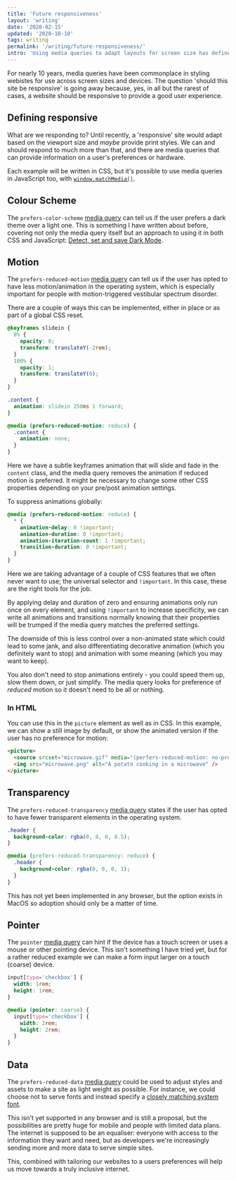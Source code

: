 ```yaml
---
title: 'Future responsiveness'
layout: 'writing'
date: '2020-02-15'
updated: '2020-10-10'
tags: writing
permalink: '/writing/future-responsiveness/'
intro: 'Using media queries to adapt layouts for screen size has defined responsive design for a long time, but now we can respond to more.'
---
```


For nearly 10 years, media queries have been commonplace in styling webistes for use across screen sizes and devices. The question 'should this site be responsive' is going away because, yes, in all but the rarest of cases, a website should be responsive to provide a good user experience.

## Defining responsive

What are we responding to? Until recently, a 'responsive' site would adapt based on the viewport size and _maybe_ provide print styles. We can and should respond to much more than that, and there are media queries that can provide information on a user's preferences or hardware.

Each example will be written in CSS, but it's possible to use media queries in JavaScript too, with [`window.matchMedia()`](https://developer.mozilla.org/en-US/docs/Web/API/Window/matchMedia).

## Colour Scheme

The `prefers-color-scheme` [media query](https://developer.mozilla.org/en-US/docs/Web/CSS/@media/prefers-color-scheme) can tell us if the user prefers a dark theme over a light one. This is something I have written about before, covering not only the media query itself but an approach to using it in both CSS and JavaScript: [Detect, set and save Dark Mode](/writing/detect-set-and-save-dark-mode).

## Motion

The `prefers-reduced-motion` [media query](https://developer.mozilla.org/en-US/docs/Web/CSS/@media/prefers-reduced-motion) can tell us if the user has opted to have less motion/animation in the operating system, which is especially important for people with motion-triggered vestibular spectrum disorder.

There are a couple of ways this can be implemented, either in place or as part of a global CSS reset.

```css
@keyframes slidein {
  0% {
    opacity: 0;
    transform: translateY(-2rem);
  }
  100% {
    opacity: 1;
    transform: translateY(0);
  }
}

.content {
  animation: slidein 250ms 1 forward;
}

@media (prefers-reduced-motion: reduce) {
  .content {
    animation: none;
  }
}
```

Here we have a subtle keyframes animation that will slide and fade in the `content` class, and the media query removes the animation if reduced motion is preferred. It might be necessary to change some other CSS properties depending on your pre/post animation settings.

To suppress animations globally:

```css
@media (prefers-reduced-motion: reduce) {
  * {
    animation-delay: 0 !important;
    animation-duration: 0 !important;
    animation-iteration-count: 1 !important;
    transition-duration: 0 !important;
  }
}
```

Here we are taking advantage of a couple of CSS features that we often never want to use; the universal selector and `!important`. In this case, these are the right tools for the job.

By applying delay and duration of zero and ensuring animations only run once on every element, and using `!important` to increase specificity, we can write all animations and transitions normally knowing that their properties will be trumped if the media query matches the preferred settings.

The downside of this is less control over a non-animated state which could lead to some jank, and also differentiating decorative animation (which you definitely want to stop) and animation with some meaning (which you may want to keep).

You also don't need to stop animations entirely - you could speed them up, slow them down, or just simplify. The media query looks for preference of _reduced_ motion so it doesn't need to be all or nothing.

### In HTML

You can use this in the `picture` element as well as in CSS. In this example, we can show a still image by default, or show the animated version if the user has no preference for motion:

```html
<picture>
  <source srcset="microwave.gif" media="(perfers-reduced-motion: no-preference)" />
  <img src="microwave.png" alt="A potato cooking in a microwave" />
</picture>
```

## Transparency

The `prefers-reduced-transparency` [media query](https://developer.mozilla.org/en-US/docs/Web/CSS/@media/prefers-reduced-transparency) states if the user has opted to have fewer transparent elements in the operating system.

```css
.header {
  background-color: rgba(0, 0, 0, 0.5);
}

@media (prefers-reduced-transparency: reduce) {
  .header {
    background-color: rgba(0, 0, 0, 1);
  }
}
```

This has not yet been implemented in any browser, but the option exists in MacOS so adoption should only be a matter of time.

## Pointer

The `pointer` [media query](https://developer.mozilla.org/en-US/docs/Web/CSS/@media/pointer) can hint if the device has a touch screen or uses a mouse or other pointing device. This isn't something I have tried yet, but for a rather reduced example we can make a form input larger on a touch (coarse) device.

```css
input[type='checkbox'] {
  width: 1rem;
  height: 1rem;
}

@media (pointer: coarse) {
  input[type='checkbox'] {
    width: 2rem;
    height: 2rem;
  }
}
```

## Data

The `prefers-reduced-data` [media query](https://github.com/w3c/csswg-drafts/issues/2370) could be used to adjust styles and assets to make a site as light weight as possible. For instance, we could choose not to serve fonts and instead specify a [closely matching system font](https://meowni.ca/font-style-matcher/).

This isn't yet supported in any browser and is still a proposal, but the possibilities are pretty huge for mobile and people with limited data plans. The internet is supposed to be an equaliser: everyone with access to the information they want and need, but as developers we're increasingly sending more and more data to serve simple sites.

This, combined with tailoring our websites to a users preferences will help us move towards a truly inclusive internet.
